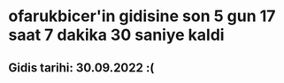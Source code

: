 # ofarukbicer'in gidisine son 5 gun 17 saat 7 dakika 30 saniye kaldi

## Gidis tarihi: 30.09.2022 :(